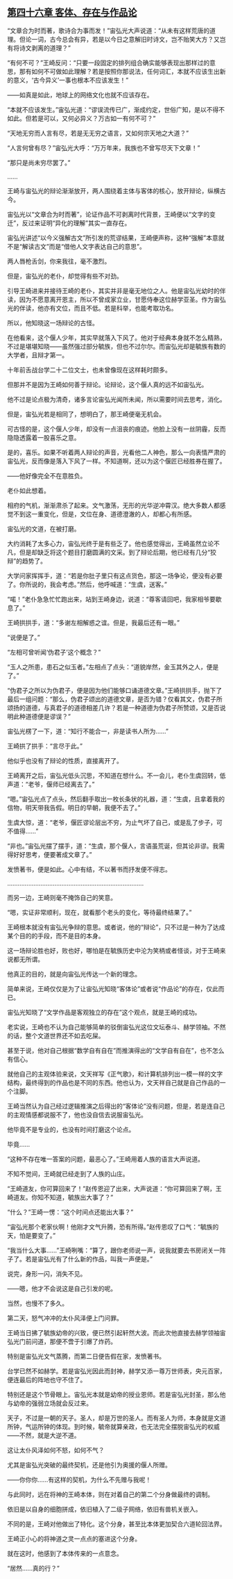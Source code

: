 ## [第四十六章 客体、存在与作品论](https://www.xxbiquge.com/11_11207/9206302.html)


  “文章合为时而著，歌诗合为事而发！”宙弘光大声说道：“从未有这样荒唐的道理。但论一词，古今总会有异，若是以今日之意解旧时诗文，岂不贻笑大方？又岂有将诗文剥离的道理？”

  “有何不可？”王崎反问：“只要一段固定的排列组合确实能够表现出那样过的意思，那有如何不可做如此理解？若是按照你那说法，任何词汇，本就不应该生出新的意义，‘古今异义’一事也根本不应该发生！”

  ——如真是如此，地球上的网络文化也就不应该存在。

  “本就不应该发生。”宙弘光道：“谬误流传已广，渐成约定，世俗广知，是以不得不如此。但若是可以，又何必异义？万古如一有何不可？”

  “天地无穷而人言有尽，若是无无穷之语言，又如何宗天地之大道？”

  “人言何曾有尽？”宙弘光大呼：“万万年来，我族也不曾写尽天下文章！”

  “那只是尚未穷尽罢了。”

  ……

  王崎与宙弘光的辩论渐渐放开，两人围绕着主体与客体的核心，放开辩论，纵横古今。

  宙弘光以“文章合为时而著”，论证作品不可剥离时代背景，王崎便以“文字的变迁”，反过来证明“异化的理解”其实一直存在。

  宙弘光讲述“以今义强解古文”所引发的荒谬结果，王崎便声称，这种“强解”本意就不是“解读古文”而是“借他人文字表达自己的意思”。

  两人唇枪舌剑，你来我往，毫不激烈。

  但是，宙弘光的老仆，却觉得有些不对劲。

  引导王崎进来并接待王崎的老仆，其实并非是毫无地位之人。他是宙弘光幼时的伴读，因为不愿意离开恩主，所以不曾成家立业，甘愿侍奉这位赫学亚圣。作为宙弘光的伴读，他亦有文位，而且不低。若是科举，也能考取功名。

  所以，他知晓这一场辩论的古怪。

  在他看来，这个偃人少年，其实早就落入下风了。他对于经典本身就不怎么精熟，不过是堪堪知晓——虽然强过部分毓族，但也不过尔尔。而宙弘光却是毓族有数的大学者，且辩才第一。

  十年前舌战台学二十二位文士，也未曾像现在这样耗时颇多。

  但那并不是因为王崎如何善于辩论。论辩论，这个偃人真的远不如宙弘光。

  他不过是论点极为清奇，诸多言论宙弘光闻所未闻，所以需要时间去思考，消化。

  但是，宙弘光若是相同了，想明白了，那王崎便毫无机会。

  可古怪的是，这个偃人少年，却没有一点沮丧的痕迹。他脸上没有一丝阴霾，反而隐隐透露着一股喜乐之意。

  是的，喜乐。如果不听着两人辩论的声音，光看他二人神色，那么一向表情严肃的宙弘光，反而像是落入下风了一样。不知道啊，还以为这个偃匠已经胜券在握了。

  ——他好像完全不在意胜负。

  老仆如此想着。

  相府的气机，渐渐肃杀了起来。文气激荡，无形的光华逆冲霄汉。绝大多数人都感觉不到这一重变化，但是，文位在身、道德澄澈的人，却都心有所感。

  宙弘光的文道，在被打磨。

  大约消耗了太多心力，宙弘光终于是有些乏了。他也感觉得出，王崎虽然立论不凡，但是却缺乏将这个题目打磨圆满的文采。到了辩论后期，他已经有几分“狡辩”的趋势了。

  大学问家挥挥手，道：“若是你肚子里只有这点货色，那这一场争论，便没有必要了。你所说的，我会考虑。”然后，他呼喊道：“生虞，送客。”

  “喏！”老仆急急忙忙跑出来，站到王崎身边，说道：“尊客请回吧，我家相爷要歇息了。”

  王崎拱拱手，道：“多谢左相解惑之谊。但是，我最后还有一眼。”

  “说便是了。”

  “左相可曾听闻‘伪君子’这个概念？”

  “玉人之所患，患石之似玉者。”左相点了点头：“道貌岸然，金玉其外之人，便是了。”

  “伪君子之所以为伪君子，便是因为他们能够口诵道德文章。”王崎拱拱手，抛下了最后一组问题：“那么，伪君子颂出的道德文章，是否为错？仅看其文，伪君子所颂扬的道德，与真君子的道德相差几许？若是一种道德为伪君子所赞颂，又是否说明此种道德便是谬误？”

  宙弘光楞了一下，道：“知行不能合一，非是读书人所为……”

  王崎拱了拱手：“言尽于此。”

  他似乎也没有了辩论的性质，直接离开了。

  王崎离开之后，宙弘光低头沉思，不知道在想什么。不一会儿，老仆生虞回转，低声道：“老爷，偃师已经离去了。”

  “嗯。”宙弘光点了点头，然后翻手取出一枚长条状的礼器，道：“生虞，且拿着我的信物，明天带我告假。明日的早朝，我便不去了。”

  生虞大惊，道：“老爷，偃匠谬论层出不穷，为止气坏了自己，或是乱了步子，可不值得……”

  “非也。”宙弘光摆了摆手，道：“生虞，那个偃人，言语虽荒诞，但其论非谬。我需得好好思考，便要著成文章了。”

  发愤著书，便是如此。心中有结，不以著书而抒发便不得志。

  ……………………………………………………………………

  而另一边，王崎则毫不掩饰自己的笑意。

  “嗯，实证非常顺利，现在，就看那个老头的变化，等待最终结果了。”

  王崎根本就没有宙弘光争辩的意思。或者说，他的“辩论”，只不过是一种为了达成某个目的的手段，而不是目的本身。

  这一场辩论胜也好，败也好，哪怕是在毓族历史中沦为笑柄或者怪谈，对于王崎来说都无所谓。

  他真正的目的，就是向宙弘光传达一个新的理念。

  简单来说，王崎仅仅是为了让宙弘光知晓“客体论”或者说“作品论”的存在，仅此而已。

  宙弘光知晓了“文学作品是客观独立的存在”这个观点，就是王崎的成功。

  老实说，王崎也不认为自己能够简单的驳倒宙弘光这位文坛泰斗、赫学领袖。不然的话，整个文道世界还不如去吃屎。

  甚至于说，他对自己根据“数学自有自在”而推演得出的“文学自有自在”，也不怎么有信心。

  就他自己的主观体验来说，文天祥写《正气歌》，和计算机排列出一模一样的文字结构，最终得到的作品也是不同的东西。他也认为，文天祥自己就是自己作品的一个注脚。

  王崎当然认为自己经过逻辑推演之后得出的“客体论”没有问题，但是，若是连自己的主观情感都说服不了，他也没自信去说服宙弘光。

  他毕竟不是专业的，也没有时间打磨这个论点。

  毕竟……

  “这种不存在唯一答案的问题，最恶心了。”王崎用着人族的语言大声说道。

  不知不觉间，王崎就已经走到了人族的山庄。

  “王崎道友，你可算回来了！”赵传恩迎了出来，大声说道：“你可算回来了啊，王崎道友。你知不知道，毓族出大事了？”

  “什么？”王崎一愣：“这个时间点还能出大事？”

  “宙弘光那个老家伙啊！他刚才文气升腾，恐有所得。”赵传恩叹了口气：“毓族的天，怕是要变了。”

  “我当什么大事……”王崎咧嘴：“算了，跟你老师说一声，说我就要去书房闭关一阵子了。若是宙弘光有了什么新的作品，叫我一声便是。”

  说完，身形一闪，消失不见。

  ——嗯，他才不会说这是自己引发的呢。

  当然，也慢不了多久。

  第二天，怒气冲冲的太仆风泽便上门问罪。

  王崎当日拂了毓族幼帝的兴致，便已然引起轩然大波。而此次他直接去赫学领袖宙弘光门前问道，那便不啻于引爆了炸药。

  特别是宙弘光文气蒸腾，而第二日便告假在家，发愤著书。

  台学已然不如赫学。若是宙弘光因此而封神，赫学又添一尊万世师表，央元百家，便连最后的阵地也守不住了。

  特别还是这个节骨眼上。宙弘光本就是幼帝的授业恩师。若是宙弘光封圣，那么他与幼帝的强弱立场就会反过来。

  天子，不过是一朝的天子。圣人，却是万世的圣人。而有圣人为师，本身就是文道所钟，气运所钟的体现。到时候，毓帝就算亲政，也无法完全摆脱宙弘光的权威——不然，就是大逆不道。

  这让太仆风泽如何不怒，如何不气？

  尤其是宙弘光突破的最终契机，还是他引为奥援的偃人所赠。

  ——你你你……有这样的契机，为什么不先赠与我呢！

  与此同时，远在将神的王崎本体，则在对着自己的第二个分身做最终的调制。

  依旧是以自身的细胞拼成，依旧植入了二级子网络，依旧有兽机关嵌入。

  不同的是，王崎对他做出了特化。这个分身，甚至比本体更加契合六道轮回法界。

  王崎正小心的将神道之灵一点点的塞进这个分身。

  就在这时，他感到了本体传来的一点意念。

  “居然……真的行？”
